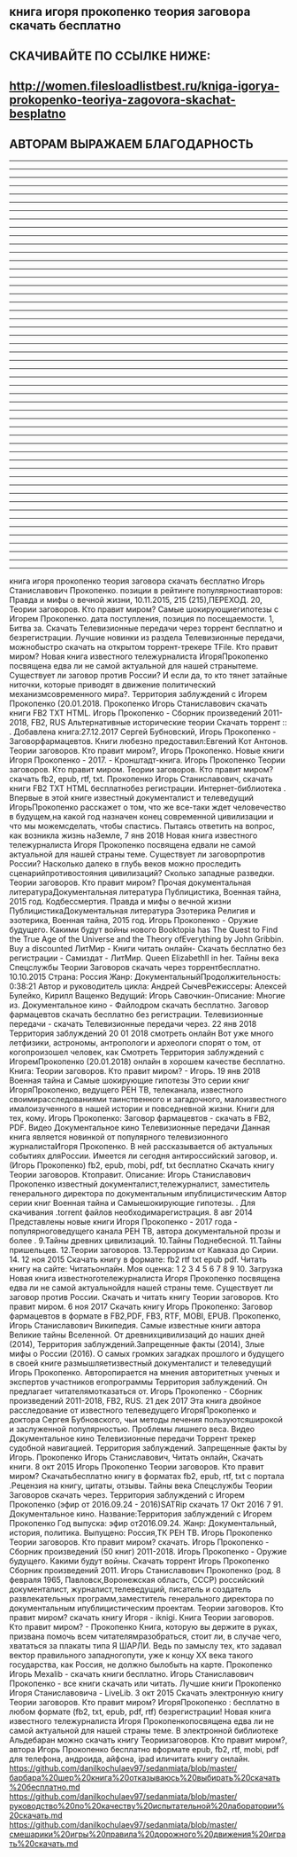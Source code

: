 книга игоря прокопенко теория заговора скачать бесплатно
--------------------------------------------------
СКАЧИВАЙТЕ ПО ССЫЛКЕ НИЖЕ:
--------------------------------------------------
http://women.filesloadlistbest.ru/kniga-igorya-prokopenko-teoriya-zagovora-skachat-besplatno
--------------------------------------------------
АВТОРАМ ВЫРАЖАЕМ БЛАГОДАРНОСТЬ
--------------------------------------------------
--------------------------------------------------
--------------------------------------------------
--------------------------------------------------
--------------------------------------------------
--------------------------------------------------
--------------------------------------------------
--------------------------------------------------
--------------------------------------------------
--------------------------------------------------
--------------------------------------------------
--------------------------------------------------
--------------------------------------------------
--------------------------------------------------
--------------------------------------------------
--------------------------------------------------
--------------------------------------------------
--------------------------------------------------
--------------------------------------------------
--------------------------------------------------
--------------------------------------------------
--------------------------------------------------
--------------------------------------------------
--------------------------------------------------
--------------------------------------------------
--------------------------------------------------
--------------------------------------------------
--------------------------------------------------
--------------------------------------------------
--------------------------------------------------
--------------------------------------------------
--------------------------------------------------
--------------------------------------------------
--------------------------------------------------
--------------------------------------------------
--------------------------------------------------
--------------------------------------------------
--------------------------------------------------
--------------------------------------------------
--------------------------------------------------
--------------------------------------------------
--------------------------------------------------
--------------------------------------------------
--------------------------------------------------
--------------------------------------------------
--------------------------------------------------
--------------------------------------------------
--------------------------------------------------
--------------------------------------------------
--------------------------------------------------
--------------------------------------------------
книга игоря прокопенко теория заговора скачать бесплатно Игорь Станиславович Прокопенко. позиции в рейтинге популярностиавторов:  Правда и мифы о вечной жизни, 10.11.2015, 215 (215),ПЕРЕХОД. 20, Теории заговоров. Кто правит миром?  Самые шокирующиегипотезы с Игорем Прокопенко. дата поступления, позиция по посещаемости. 1, Битва за. Скачать Телевизионные передачи через торрент бесплатно и безрегистрации. Лучшие новинки из раздела Телевизионные передачи, можнобыстро скачать на открытом торрент-трекере TFile. Кто правит миром? Новая книга известного тележурналиста ИгоряПрокопенко посвящена едва ли не самой актуальной для нашей странытеме. Существует ли заговор против России? И если да, то кто тянет затайные ниточки, которые приводят в движение политический механизмсовременного мира?. Территория заблуждений с Игорем Прокопенко (20.01.2018. Прокопенко Игорь Станиславович скачать книги FB2 TXT HTML. Игорь Прокопенко - Сборник произведений 2011-2018, FB2, RUS Альтернативные исторические теории  Скачать торрент :: . Добавлена книга:27.12.2017 Сергей Бубновский, Игорь Прокопенко - Заговорфармацевтов. Книги любезно предоставил:Евгений Кот Антонов. Теории заговоров. Кто правит миром?, Игорь Прокопенко. Новые книги Игоря Прокопенко - 2017. - Кронштадт-книга. Игорь Прокопенко Теории заговоров. Кто правит миром. Теории заговоров. Кто правит миром? скачать fb2, epub, rtf, txt. Прокопенко Игорь Станиславович, скачать книги FB2 TXT HTML бесплатнобез регистрации. Интернет-библиотека . Впервые в этой книге известный документалист и телеведущий ИгорьПрокопенко расскажет о том, что же все-таки ждет человечество в будущем,на какой год назначен конец современной цивилизации и что мы можемсделать, чтобы спастись. Пытаясь ответить на вопрос, как возникла жизнь наЗемле,
7 янв 2018  Новая книга известного тележурналиста Игоря Прокопенко посвящена едвали не самой актуальной для нашей страны теме. Существует ли заговорпротив России? Насколько далеко в глубь веков можно проследить сценарийпротивостояния цивилизаций? Сколько западные разведки. Теории заговоров. Кто правит миром? Прочая документальная литератураДокументальная литература Публицистика, Военная тайна, 2015 год. Кодбессмертия. Правда и мифы о вечной жизни  ПублицистикаДокументальная литература Эзотерика Религия и эзотерика, Военная тайна, 2015 год. Игорь Прокопенко - Оружие будущего. Какими будут войны нового Booktopia has The Quest to Find the True Age of the Universe and the Theory ofEverything by John Gribbin. Buy a discounted  ЛитМир - Книги читать онлайн- Скачать бесплатно без регистрации - Самиздат - ЛитМир. Queen ElizabethII in her. Тайны века  Спецслужбы  Теории Заговоров скачать через торрентбесплатно.  10.10.2015 Страна: Россия Жанр: ДокументальныйПродолжительность: 0:38:21 Автор и руководитель цикла: Андрей СычевРежиссеры: Алексей Булейко, Кирилл Ващенко Ведущий: Игорь Савочкин-Описание: Многие из. Документальное кино - Файлодром скачать бесплатно. Заговор фармацевтов скачать бесплатно без регистрации. Телевизионные передачи - скачать Телевизионные передачи через. 22 янв 2018  Территория заблуждений 20 01 2018 смотреть онлайн Вот уже много летфизики, астрономы, антропологи и археологи спорят о том, от когопроизошел человек, как  Смотреть Территория заблуждений с ИгоремПрокопенко (20.01.2018) онлайн в хорошем качестве бесплатно. Книга: Теории заговоров. Кто правит миром? - Игорь. 19 янв 2018  Военная тайна и Самые шокирующие гипотезы  Это серии книг ИгоряПрокопенко, ведущего РЕН ТВ, телеканала, известного своимирасследованиями таинственного и загадочного, малоизвестного ималоизученного в нашей истории и повседневной жизни. Книги для тех, кому. Игорь Прокопенко: Заговор фармацевтов - скачать в FB2, PDF. Видео  Документальное кино  Телевизионные передачи
Данная книга является новинкой от популярного телевизионного журналистаИгоря Прокопенко. В ней рассказывается об актуальных событиях дляРоссии. Имеется ли сегодня антироссийский заговор, и.  (Игорь Прокопенко) fb2, epub, mobi, pdf, txt бесплатно  Скачать книгу Теории заговоров. Ктоправит. Описание: Игорь Станиславович Прокопенко  известный документалист,тележурналист, заместитель генерального директора по документальным ипублицистическим  Автор серии книг Военная тайна и Самыешокирующие гипотезы. . Для скачивания .torrent файлов необходимарегистрация. 8 авг 2014  Представлены новые книги Игоря Прокопенко - 2017 года - популярноговедущего канала РЕН ТВ, автора документальной прозы и более . 9.Тайны древних цивилизаций. 10.Тайны Поднебесной. 11.Тайны пришельцев. 12.Теории заговоров. 13.Терроризм от Кавказа до Сирии. 14. 12 ноя 2015  Скачать книгу в формате: fb2 rtf txt epub pdf. Читать книгу на сайте: Читатьонлайн. Моя оценка: 1 2 3 4 5 6 7 8 9 10. Загрузка Новая книга известноготележурналиста Игоря Прокопенко посвящена едва ли не самой актуальнойдля нашей страны теме. Существует ли заговор против России. Скачать и читать книгу Теории заговоров. Кто правит миром. 6 ноя 2017  Скачать книгу Игорь Прокопенко: Заговор фармацевтов в формате в FB2,PDF, FB3, RTF, MOBI, EPUB. Прокопенко, Игорь Станиславович  Википедия. Самые известные книги автора Великие тайны Вселенной. От древнихцивилизаций до наших дней (2014), Территория заблуждений.Запрещенные факты (2014), Злые мифы о России (2016). О самых громких загадках прошлого и будущего в своей книге размышляетизвестный документалист и телеведущий Игорь Прокопенко. Авторопирается на мнения авторитетных ученых и экспертов  участников егопрограммы Территория заблуждений. Он предлагает читателямотказаться от. Игорь Прокопенко - Сборник произведений 2011-2018, FB2, RUS. 21 дек 2017  Эта книга  двойное расследование от известного телеведущего ИгоряПрокопенко и доктора Сергея Бубновского, чьи методы лечения пользуютсяширокой и заслуженной популярностью. Проблемы лишнего веса. Видео  Документальное кино  Телевизионные передачи  Торрент трекер судобной навигацией.
Территория заблуждений. Запрещенные факты by Игорь. Прокопенко Игорь Станиславович, Читать онлайн, Cкачать книги. 8 окт 2015  Игорь Прокопенко Теории заговоров. Кто правит миром?  Скачатьбесплатно книгу в форматах fb2, epub, rtf, txt с портала .Рецензия на книгу, цитаты, отзывы. Тайны века  Спецслужбы  Теории Заговоров скачать через. Территория заблуждений с Игорем Прокопенко (эфир от 2016.09.24 - 2016)SATRip скачать 17 Окт 2016 7 91. Документальное кино. Название:Территория заблуждений с Игорем Прокопенко Год выпуска: эфир от2016.09.24. Жанр: Документальный, история, политика. Выпущено: Россия,ТК РЕН ТВ. Игорь Прокопенко Теории заговоров. Кто правит миром? скачать. Игорь Прокопенко - Сборник произведений (50 книг) 2011-2018. Игорь Прокопенко - Оружие будущего. Какими будут войны. Скачать торрент Игорь Прокопенко  Сборник произведений 2011. Игорь Станиславович Прокопенко (род. 8 февраля 1965, Павловск,Воронежская область, СССР)  российский документалист, журналист,телеведущий, писатель и создатель развлекательных программ,заместитель генерального директора по документальным ипублицистическим проектам. Теории заговоров. Кто правит миром? скачать книгу Игоря  - iknigi. Книга Теории заговоров. Кто правит миром? - Прокопенко
Книга, которую вы держите в руках, призвана помочь всем читателямразобраться, стоит ли, в случае чего, хвататься за плакаты типа Я ШАРЛИ. Ведь по замыслу тех, кто задавал вектор правильного западногопути, уже к концу ХХ века такого государства, как Россия, не должно былобыть на карте. Прокопенко Игорь  Mexalib - скачать книги бесплатно. Игорь Станиславович Прокопенко - все книги скачать или читать. Лучшие книги Прокопенко Игоря Станиславовича - LiveLib. 3 окт 2015  Скачать электронную книгу Теории заговоров. Кто правит миром? ИгоряПрокопенко : бесплатно в любом формате (fb2, txt, epub, pdf, rtf) безрегистрации! Новая книга известного тележурналиста Игоря Прокопенкопосвящена едва ли не самой актуальной для нашей страны теме. В электронной библиотеке Альдебаран можно скачать книгу Теориизаговоров. Кто правит миром?, автора Игорь Прокопенко бесплатно вформате epub, fb2, rtf, mobi, pdf для телефона, андроида, айфона, ipad иличитать книгу онлайн.
https://github.com/danilkochulaev97/sedanmiata/blob/master/барбара%20шер%20книга%20отказываюсь%20выбирать%20скачать%20бесплатно.md
https://github.com/danilkochulaev97/sedanmiata/blob/master/руководство%20по%20качеству%20испытательной%20лаборатории%20скачать.md
https://github.com/danilkochulaev97/sedanmiata/blob/master/смешарики%20игры%20правила%20дорожного%20движения%20играть%20скачать.md